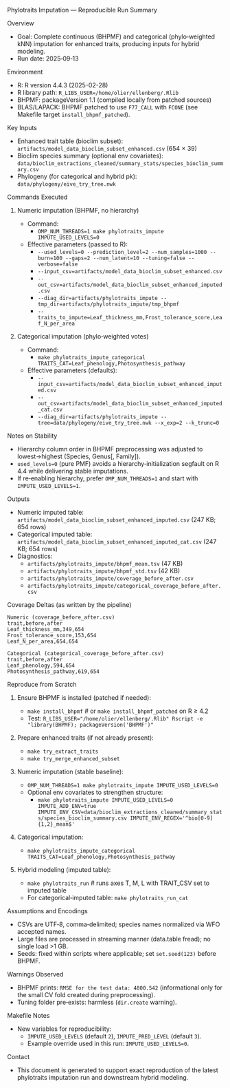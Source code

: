 Phylotraits Imputation — Reproducible Run Summary

Overview
- Goal: Complete continuous (BHPMF) and categorical (phylo‑weighted kNN) imputation for enhanced traits, producing inputs for hybrid modeling.
- Run date: 2025‑09‑13

Environment
- R: R version 4.4.3 (2025-02-28)
- R library path: `R_LIBS_USER=/home/olier/ellenberg/.Rlib`
- BHPMF: packageVersion 1.1 (compiled locally from patched sources)
- BLAS/LAPACK: BHPMF patched to use `F77_CALL` with `FCONE` (see Makefile target `install_bhpmf_patched`).

Key Inputs
- Enhanced trait table (bioclim subset): `artifacts/model_data_bioclim_subset_enhanced.csv` (654 × 39)
- Bioclim species summary (optional env covariates): `data/bioclim_extractions_cleaned/summary_stats/species_bioclim_summary.csv`
- Phylogeny (for categorical and hybrid pk): `data/phylogeny/eive_try_tree.nwk`

Commands Executed
1) Numeric imputation (BHPMF, no hierarchy)
   - Command:
     - `OMP_NUM_THREADS=1 make phylotraits_impute IMPUTE_USED_LEVELS=0`
   - Effective parameters (passed to R):
     - `--used_levels=0 --prediction_level=2 --num_samples=1000 --burn=100 --gaps=2 --num_latent=10 --tuning=false --verbose=false`
     - `--input_csv=artifacts/model_data_bioclim_subset_enhanced.csv`
     - `--out_csv=artifacts/model_data_bioclim_subset_enhanced_imputed.csv`
     - `--diag_dir=artifacts/phylotraits_impute --tmp_dir=artifacts/phylotraits_impute/tmp_bhpmf`
     - `--traits_to_impute=Leaf_thickness_mm,Frost_tolerance_score,Leaf_N_per_area`

2) Categorical imputation (phylo‑weighted votes)
   - Command:
     - `make phylotraits_impute_categorical TRAITS_CAT=Leaf_phenology,Photosynthesis_pathway`
   - Effective parameters (defaults):
     - `--input_csv=artifacts/model_data_bioclim_subset_enhanced_imputed.csv`
     - `--out_csv=artifacts/model_data_bioclim_subset_enhanced_imputed_cat.csv`
     - `--diag_dir=artifacts/phylotraits_impute --tree=data/phylogeny/eive_try_tree.nwk --x_exp=2 --k_trunc=0`

Notes on Stability
- Hierarchy column order in BHPMF preprocessing was adjusted to lowest→highest (Species, Genus[, Family]).
- `used_levels=0` (pure PMF) avoids a hierarchy‑initialization segfault on R 4.4 while delivering stable imputations.
- If re‑enabling hierarchy, prefer `OMP_NUM_THREADS=1` and start with `IMPUTE_USED_LEVELS=1`.

Outputs
- Numeric imputed table: `artifacts/model_data_bioclim_subset_enhanced_imputed.csv` (247 KB; 654 rows)
- Categorical imputed table: `artifacts/model_data_bioclim_subset_enhanced_imputed_cat.csv` (247 KB; 654 rows)
- Diagnostics:
  - `artifacts/phylotraits_impute/bhpmf_mean.tsv` (47 KB)
  - `artifacts/phylotraits_impute/bhpmf_std.tsv` (42 KB)
  - `artifacts/phylotraits_impute/coverage_before_after.csv`
  - `artifacts/phylotraits_impute/categorical_coverage_before_after.csv`

Coverage Deltas (as written by the pipeline)
```
Numeric (coverage_before_after.csv)
trait,before,after
Leaf_thickness_mm,349,654
Frost_tolerance_score,153,654
Leaf_N_per_area,654,654

Categorical (categorical_coverage_before_after.csv)
trait,before,after
Leaf_phenology,594,654
Photosynthesis_pathway,619,654
```

Reproduce from Scratch
1) Ensure BHPMF is installed (patched if needed):
   - `make install_bhpmf`  # or `make install_bhpmf_patched` on R ≥ 4.2
   - Test: `R_LIBS_USER="/home/olier/ellenberg/.Rlib" Rscript -e "library(BHPMF); packageVersion('BHPMF')"`

2) Prepare enhanced traits (if not already present):
   - `make try_extract_traits`
   - `make try_merge_enhanced_subset`

3) Numeric imputation (stable baseline):
   - `OMP_NUM_THREADS=1 make phylotraits_impute IMPUTE_USED_LEVELS=0`
   - Optional env covariates to strengthen structure:
     - `make phylotraits_impute IMPUTE_USED_LEVELS=0 IMPUTE_ADD_ENV=true IMPUTE_ENV_CSV=data/bioclim_extractions_cleaned/summary_stats/species_bioclim_summary.csv IMPUTE_ENV_REGEX='^bio[0-9]{1,2}_mean$'`

4) Categorical imputation:
   - `make phylotraits_impute_categorical TRAITS_CAT=Leaf_phenology,Photosynthesis_pathway`

5) Hybrid modeling (imputed table):
   - `make phylotraits_run`  # runs axes T, M, L with TRAIT_CSV set to imputed table
   - For categorical‑imputed table: `make phylotraits_run_cat`

Assumptions and Encodings
- CSVs are UTF‑8, comma‑delimited; species names normalized via WFO accepted names.
- Large files are processed in streaming manner (data.table fread); no single load >1 GB.
- Seeds: fixed within scripts where applicable; set `set.seed(123)` before BHPMF.

Warnings Observed
- BHPMF prints: `RMSE for the test data: 4800.542` (informational only for the small CV fold created during preprocessing).
- Tuning folder pre‑exists: harmless (`dir.create` warning).

Makefile Notes
- New variables for reproducibility:
  - `IMPUTE_USED_LEVELS` (default `2`), `IMPUTE_PRED_LEVEL` (default `3`).
  - Example override used in this run: `IMPUTE_USED_LEVELS=0`.

Contact
- This document is generated to support exact reproduction of the latest phylotraits imputation run and downstream hybrid modeling.

